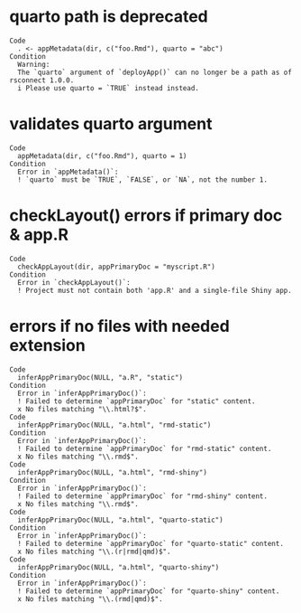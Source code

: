# quarto path is deprecated

    Code
      . <- appMetadata(dir, c("foo.Rmd"), quarto = "abc")
    Condition
      Warning:
      The `quarto` argument of `deployApp()` can no longer be a path as of rsconnect 1.0.0.
      i Please use quarto = `TRUE` instead instead.

# validates quarto argument

    Code
      appMetadata(dir, c("foo.Rmd"), quarto = 1)
    Condition
      Error in `appMetadata()`:
      ! `quarto` must be `TRUE`, `FALSE`, or `NA`, not the number 1.

# checkLayout() errors if primary doc & app.R

    Code
      checkAppLayout(dir, appPrimaryDoc = "myscript.R")
    Condition
      Error in `checkAppLayout()`:
      ! Project must not contain both 'app.R' and a single-file Shiny app.

# errors if no files with needed extension

    Code
      inferAppPrimaryDoc(NULL, "a.R", "static")
    Condition
      Error in `inferAppPrimaryDoc()`:
      ! Failed to determine `appPrimaryDoc` for "static" content.
      x No files matching "\\.html?$".
    Code
      inferAppPrimaryDoc(NULL, "a.html", "rmd-static")
    Condition
      Error in `inferAppPrimaryDoc()`:
      ! Failed to determine `appPrimaryDoc` for "rmd-static" content.
      x No files matching "\\.rmd$".
    Code
      inferAppPrimaryDoc(NULL, "a.html", "rmd-shiny")
    Condition
      Error in `inferAppPrimaryDoc()`:
      ! Failed to determine `appPrimaryDoc` for "rmd-shiny" content.
      x No files matching "\\.rmd$".
    Code
      inferAppPrimaryDoc(NULL, "a.html", "quarto-static")
    Condition
      Error in `inferAppPrimaryDoc()`:
      ! Failed to determine `appPrimaryDoc` for "quarto-static" content.
      x No files matching "\\.(r|rmd|qmd)$".
    Code
      inferAppPrimaryDoc(NULL, "a.html", "quarto-shiny")
    Condition
      Error in `inferAppPrimaryDoc()`:
      ! Failed to determine `appPrimaryDoc` for "quarto-shiny" content.
      x No files matching "\\.(rmd|qmd)$".

